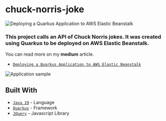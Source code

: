 # chuck-norris-joke


![Deploying a Quarkus Application to AWS Elastic Beanstalk](https://miro.medium.com/v2/resize:fit:720/format:webp/1*F5iuR1K0ngxAnEgb8L8CrQ.png)
### This project calls an API of Chuck Norris jokes. It was created using Quarkus to be deployed on AWS Elastic Beanstalk.

You can read more on my <b>medium</b> article.

- [`Deploying a Quarkus Application to AWS Elastic Beanstalk`](https://medium.com/@ricardohsmello/deploying-a-quarkus-application-to-aws-elastic-beanstalk-73c7a1962a32) 

![Application sample](https://miro.medium.com/v2/resize:fit:4800/1*RdvU3F9YhPLyCkwPGP5n7Q.gif)


## Built With

- [`Java 19`](https://www.oracle.com/java/technologies/javase/19-0-2-relnotes.html/) - Language
- [`Quarkus`](https://quarkus.io/) - Framework
- [`JQuery`](https://jquery.com/) - Javascript Library
